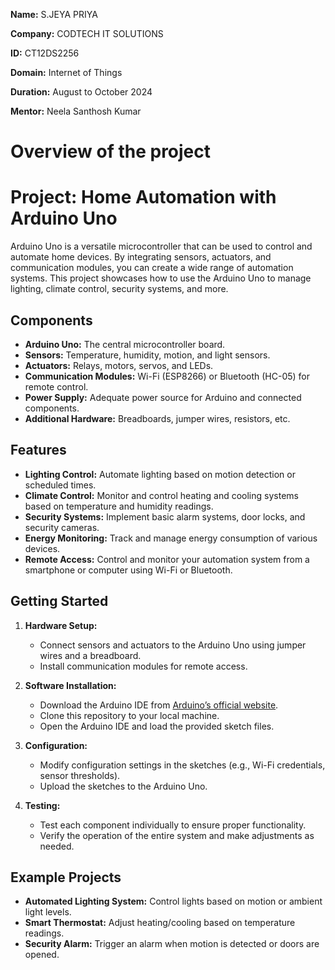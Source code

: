 

**Name:** S.JEYA PRIYA

**Company:** CODTECH IT SOLUTIONS

**ID:** CT12DS2256

**Domain:** Internet of Things

**Duration:** August to October 2024

**Mentor:** Neela Santhosh Kumar


# Overview of the project
# Project: Home Automation with Arduino Uno

Arduino Uno is a versatile microcontroller that can be used to control and automate home devices. By integrating sensors, actuators, and communication modules, you can create a wide range of automation systems. This project showcases how to use the Arduino Uno to manage lighting, climate control, security systems, and more.

## Components

- **Arduino Uno:** The central microcontroller board.
- **Sensors:** Temperature, humidity, motion, and light sensors.
- **Actuators:** Relays, motors, servos, and LEDs.
- **Communication Modules:** Wi-Fi (ESP8266) or Bluetooth (HC-05) for remote control.
- **Power Supply:** Adequate power source for Arduino and connected components.
- **Additional Hardware:** Breadboards, jumper wires, resistors, etc.

## Features

- **Lighting Control:** Automate lighting based on motion detection or scheduled times.
- **Climate Control:** Monitor and control heating and cooling systems based on temperature and humidity readings.
- **Security Systems:** Implement basic alarm systems, door locks, and security cameras.
- **Energy Monitoring:** Track and manage energy consumption of various devices.
- **Remote Access:** Control and monitor your automation system from a smartphone or computer using Wi-Fi or Bluetooth.

## Getting Started

1. **Hardware Setup:**
   - Connect sensors and actuators to the Arduino Uno using jumper wires and a breadboard.
   - Install communication modules for remote access.

2. **Software Installation:**
   - Download the Arduino IDE from [Arduino’s official website](https://www.arduino.cc/en/software).
   - Clone this repository to your local machine.
   - Open the Arduino IDE and load the provided sketch files.

3. **Configuration:**
   - Modify configuration settings in the sketches (e.g., Wi-Fi credentials, sensor thresholds).
   - Upload the sketches to the Arduino Uno.

4. **Testing:**
   - Test each component individually to ensure proper functionality.
   - Verify the operation of the entire system and make adjustments as needed.

## Example Projects

- **Automated Lighting System:** Control lights based on motion or ambient light levels.
- **Smart Thermostat:** Adjust heating/cooling based on temperature readings.
- **Security Alarm:** Trigger an alarm when motion is detected or doors are opened.

